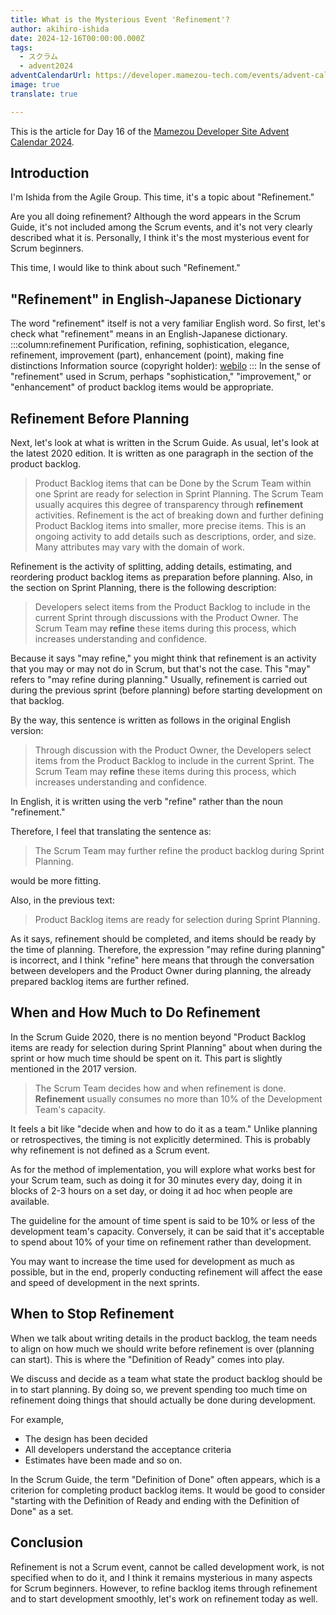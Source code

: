 ```yaml
---
title: What is the Mysterious Event 'Refinement'?
author: akihiro-ishida
date: 2024-12-16T00:00:00.000Z
tags:
  - スクラム
  - advent2024
adventCalendarUrl: https://developer.mamezou-tech.com/events/advent-calendar/2024/
image: true
translate: true

---
```

This is the article for Day 16 of the [Mamezou Developer Site Advent Calendar 2024](/events/advent-calendar/2024/).

## Introduction
I'm Ishida from the Agile Group. This time, it's a topic about "Refinement."

Are you all doing refinement? Although the word appears in the Scrum Guide, it's not included among the Scrum events, and it's not very clearly described what it is. Personally, I think it's the most mysterious event for Scrum beginners.

This time, I would like to think about such "Refinement."

## "Refinement" in English-Japanese Dictionary
The word "refinement" itself is not a very familiar English word. So first, let's check what "refinement" means in an English-Japanese dictionary.
:::column:refinement
Purification, refining, sophistication, elegance, refinement, improvement (part), enhancement (point), making fine distinctions
Information source (copyright holder): [webilo](https://ejje.weblio.jp/content/refinement)
:::
In the sense of "refinement" used in Scrum, perhaps "sophistication," "improvement," or "enhancement" of product backlog items would be appropriate.

## Refinement Before Planning
Next, let's look at what is written in the Scrum Guide. As usual, let's look at the latest 2020 edition. It is written as one paragraph in the section of the product backlog.

> Product Backlog items that can be Done by the Scrum Team within one Sprint are ready for selection in Sprint Planning. The Scrum Team usually acquires this degree of transparency through **refinement** activities. Refinement is the act of breaking down and further defining Product Backlog items into smaller, more precise items. This is an ongoing activity to add details such as descriptions, order, and size. Many attributes may vary with the domain of work.

Refinement is the activity of splitting, adding details, estimating, and reordering product backlog items as preparation before planning.
Also, in the section on Sprint Planning, there is the following description:

> Developers select items from the Product Backlog to include in the current Sprint through discussions with the Product Owner. The Scrum Team may **refine** these items during this process, which increases understanding and confidence.

Because it says "may refine," you might think that refinement is an activity that you may or may not do in Scrum, but that's not the case. This "may" refers to "may refine during planning." Usually, refinement is carried out during the previous sprint (before planning) before starting development on that backlog.

By the way, this sentence is written as follows in the original English version:

> Through discussion with the Product Owner, the Developers select items from the Product Backlog to include in the current Sprint. The Scrum Team may **refine** these items during this process, which increases understanding and confidence.

In English, it is written using the verb "refine" rather than the noun "refinement."

Therefore, I feel that translating the sentence as:

> The Scrum Team may further refine the product backlog during Sprint Planning.

would be more fitting.

Also, in the previous text:

> Product Backlog items are ready for selection during Sprint Planning.

As it says, refinement should be completed, and items should be ready by the time of planning.
Therefore, the expression "may refine during planning" is incorrect, and I think "refine" here means that through the conversation between developers and the Product Owner during planning, the already prepared backlog items are further refined.

## When and How Much to Do Refinement
In the Scrum Guide 2020, there is no mention beyond "Product Backlog items are ready for selection during Sprint Planning" about when during the sprint or how much time should be spent on it. This part is slightly mentioned in the 2017 version.

> The Scrum Team decides how and when refinement is done. **Refinement** usually consumes no more than 10% of the Development Team's capacity.

It feels a bit like "decide when and how to do it as a team." Unlike planning or retrospectives, the timing is not explicitly determined. This is probably why refinement is not defined as a Scrum event.

As for the method of implementation, you will explore what works best for your Scrum team, such as doing it for 30 minutes every day, doing it in blocks of 2-3 hours on a set day, or doing it ad hoc when people are available.

The guideline for the amount of time spent is said to be 10% or less of the development team's capacity. Conversely, it can be said that it's acceptable to spend about 10% of your time on refinement rather than development.

You may want to increase the time used for development as much as possible, but in the end, properly conducting refinement will affect the ease and speed of development in the next sprints.

## When to Stop Refinement
When we talk about writing details in the product backlog, the team needs to align on how much we should write before refinement is over (planning can start). This is where the "Definition of Ready" comes into play.

We discuss and decide as a team what state the product backlog should be in to start planning. By doing so, we prevent spending too much time on refinement doing things that should actually be done during development.

For example,
- The design has been decided
- All developers understand the acceptance criteria
- Estimates have been made
and so on.

In the Scrum Guide, the term "Definition of Done" often appears, which is a criterion for completing product backlog items.
It would be good to consider "starting with the Definition of Ready and ending with the Definition of Done" as a set.

## Conclusion
Refinement is not a Scrum event, cannot be called development work, is not specified when to do it, and I think it remains mysterious in many aspects for Scrum beginners.
However, to refine backlog items through refinement and to start development smoothly, let's work on refinement today as well.
